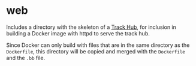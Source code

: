 web
===

Includes a directory with the skeleton of a [Track Hub](https://genome.ucsc.edu/goldenPath/help/hgTrackHubHelp.html#Intro), for inclusion in building a Docker image with httpd to serve the track hub.

Since Docker can only build with files that are in the same directory as the `Dockerfile`, this directory will be copied and merged with the `Dockerfile` and the `.bb` file.
